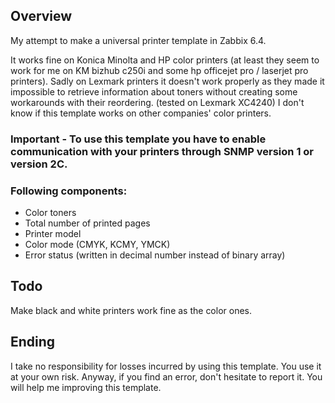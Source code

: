 ## Overview

My attempt to make a universal printer template in Zabbix 6.4.

It works fine on Konica Minolta and HP color printers (at least they seem to work for me on KM bizhub c250i and some hp officejet pro / laserjet pro printers).
Sadly on Lexmark printers it doesn't work properly as they made it impossible to retrieve information about toners without creating some workarounds with their reordering. (tested on Lexmark XC4240)
I don't know if this template works on other companies' color printers.

### Important - To use this template you have to enable communication with your printers through SNMP version 1 or version 2C.

### Following components:

- Color toners
- Total number of printed pages
- Printer model
- Color mode (CMYK, KCMY, YMCK)
- Error status (written in decimal number instead of binary array)

## Todo

Make black and white printers work fine as the color ones.

## Ending

I take no responsibility for losses incurred by using this template. You use it at your own risk.
Anyway, if you find an error, don't hesitate to report it. You will help me improving this template.
